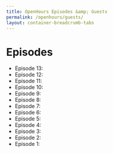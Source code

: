 ```yaml
---
title: OpenHours Episodes &amp; Guests
permalink: /openhours/guests/
layout: container-breadcrumb-tabs
---
```

# Episodes

- Episode 13:
- Episode 12:
- Episode 11:
- Episode 10:
- Episode 9:
- Episode 8:
- Episode 7:
- Episode 6:
- Episode 5:
- Episode 4:
- Episode 3:
- Episode 2:
- Episode 1:


